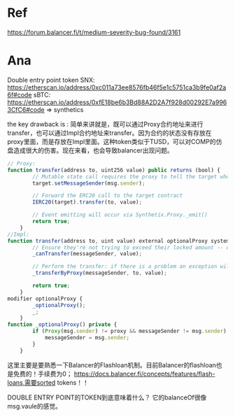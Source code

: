 # Ref
https://forum.balancer.fi/t/medium-severity-bug-found/3161

# Ana
Double entry point token
SNX: https://etherscan.io/address/0xc011a73ee8576fb46f5e1c5751ca3b9fe0af2a6f#code
sBTC: https://etherscan.io/address/0xfE18be6b3Bd88A2D2A7f928d00292E7a9963CfC6#code => synthetics

the key drawback is :
简单来讲就是，既可以通过Proxy合约地址来进行transfer，也可以通过Impl合约地址来transfer。因为合约的状态没有存放在proxy里面，而是存放在Impl里面。这种token类似于TUSD，可以对COMP的仿盘造成很大的伤害。现在来看，也会导致balancer出现问题。
```js
// Proxy:
function transfer(address to, uint256 value) public returns (bool) {
        // Mutable state call requires the proxy to tell the target who the msg.sender is.
        target.setMessageSender(msg.sender);

        // Forward the ERC20 call to the target contract
        IERC20(target).transfer(to, value);

        // Event emitting will occur via Synthetix.Proxy._emit()
        return true;
    }
//Impl: 
function transfer(address to, uint value) external optionalProxy systemActive returns (bool) {
        // Ensure they're not trying to exceed their locked amount -- only if they have debt.
        _canTransfer(messageSender, value);

        // Perform the transfer: if there is a problem an exception will be thrown in this call.
        _transferByProxy(messageSender, to, value);

        return true;
    }
modifier optionalProxy {
        _optionalProxy();
        _;
    }
function _optionalProxy() private {
        if (Proxy(msg.sender) != proxy && messageSender != msg.sender) {
            messageSender = msg.sender;
        }
    }
```
这里主要是要熟悉一下Balancer的Flashloan机制。目前Balancer的flashloan也是免费的！手续费为0；
https://docs.balancer.fi/concepts/features/flash-loans,需要sorted tokens！！

DOUBLE ENTRY POINT的TOKEN到底意味着什么？
它的balanceOf很像msg.vaule的感觉。